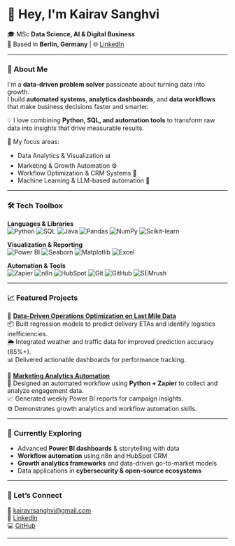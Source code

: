 # 👋 Hey, I'm **Kairav Sanghvi**

🎓 MSc **Data Science, AI & Digital Business**  
📍 Based in **Berlin, Germany** | 🌐 [LinkedIn](https://www.linkedin.com/in/kairav-sanghvi/) 

---

### 🚀 About Me
I'm a **data-driven problem solver** passionate about turning data into growth.  
I build **automated systems**, **analytics dashboards**, and **data workflows** that make business decisions faster and smarter.  

💡 I love combining **Python, SQL, and automation tools** to transform raw data into insights that drive measurable results.

🧩 My focus areas:
- Data Analytics & Visualization 📊  
- Marketing & Growth Automation ⚙️  
- Workflow Optimization & CRM Systems 🤝  
- Machine Learning & LLM-based automation 🤖  

---

### 🛠️ Tech Toolbox

**Languages & Libraries**  
![Python](https://img.shields.io/badge/Python-3776AB?style=flat&logo=python&logoColor=white)
![SQL](https://img.shields.io/badge/SQL-025E8C?style=flat&logo=postgresql&logoColor=white)
![Java](https://img.shields.io/badge/Java-007396?style=flat&logo=java&logoColor=white)
![Pandas](https://img.shields.io/badge/Pandas-150458?style=flat&logo=pandas&logoColor=white)
![NumPy](https://img.shields.io/badge/NumPy-013243?style=flat&logo=numpy&logoColor=white)
![Scikit-learn](https://img.shields.io/badge/Scikit--learn-F7931E?style=flat&logo=scikit-learn&logoColor=white)

**Visualization & Reporting**  
![Power BI](https://img.shields.io/badge/PowerBI-F2C811?style=flat&logo=powerbi&logoColor=black)
![Seaborn](https://img.shields.io/badge/Seaborn-7A68A6?style=flat)
![Matplotlib](https://img.shields.io/badge/Matplotlib-11557C?style=flat)
![Excel](https://img.shields.io/badge/Excel-217346?style=flat&logo=microsoft-excel&logoColor=white)

**Automation & Tools**  
![Zapier](https://img.shields.io/badge/Zapier-FF4A00?style=flat&logo=zapier&logoColor=white)
![n8n](https://img.shields.io/badge/n8n-EA4C89?style=flat&logo=n8n&logoColor=white)
![HubSpot](https://img.shields.io/badge/HubSpot-FF7A59?style=flat&logo=hubspot&logoColor=white)
![Git](https://img.shields.io/badge/Git-F05032?style=flat&logo=git&logoColor=white)
![GitHub](https://img.shields.io/badge/GitHub-181717?style=flat&logo=github&logoColor=white)
![SEMrush](https://img.shields.io/badge/SEMrush-FF642D?style=flat&logo=semrush&logoColor=white)

---

### 📈 Featured Projects

🔹 **[Data-Driven Operations Optimization on Last Mile Data](https://github.com/kairav11/Master_thesis)**  
📦 Built regression models to predict delivery ETAs and identify logistics inefficiencies.  
🌦️ Integrated weather and traffic data for improved prediction accuracy (85%+).  
📊 Delivered actionable dashboards for performance tracking.

🔹 **[Marketing Analytics Automation]()**  
🤖 Designed an automated workflow using **Python + Zapier** to collect and analyze engagement data.  
📈 Generated weekly Power BI reports for campaign insights.  
⚙️ Demonstrates growth analytics and workflow automation skills.

---

### 🌱 Currently Exploring
- Advanced **Power BI dashboards** & storytelling with data  
- **Workflow automation** using n8n and HubSpot CRM  
- **Growth analytics frameworks** and data-driven go-to-market models  
- Data applications in **cybersecurity & open-source ecosystems**

---

### 💬 Let’s Connect
📩 [kairavrsanghvi@gmail.com](mailto:kairavrsanghvi@gmail.com)  
💼 [LinkedIn](https://www.linkedin.com/in/kairav-sanghvi/)  
💻 [GitHub](https://github.com/kairav11)

---
